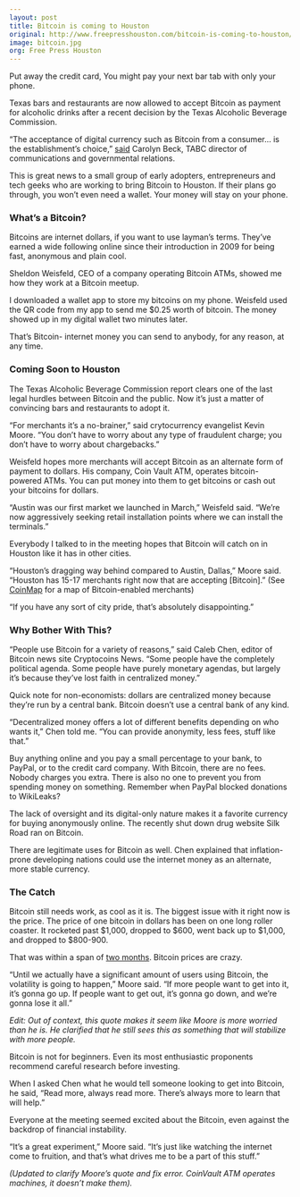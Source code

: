 ```yaml
---
layout: post
title: Bitcoin is coming to Houston
original: http://www.freepresshouston.com/bitcoin-is-coming-to-houston/
image: bitcoin.jpg
org: Free Press Houston
---
```


Put away the credit card, You might pay your next bar tab with only your phone.

<!--break-->

Texas bars and restaurants are now allowed to accept Bitcoin as payment for alcoholic drinks after a recent decision by the Texas Alcoholic Beverage Commission.

“The acceptance of digital currency such as Bitcoin from a consumer… is the establishment’s choice,” [said](http://texascoinitiative.com/?p=323) Carolyn Beck, TABC director of communications and governmental relations.

This is great news to a small group of early adopters, entrepreneurs and tech geeks who are working to bring Bitcoin to Houston. If their plans go through, you won’t even need a wallet. Your money will stay on your phone.

### What’s a Bitcoin?

Bitcoins are internet dollars, if you want to use layman’s terms. They’ve earned a wide following online since their introduction in 2009 for being fast, anonymous and plain cool.

Sheldon Weisfeld, CEO of a company operating Bitcoin ATMs, showed me how they work at a Bitcoin meetup.

I downloaded a wallet app to store my bitcoins on my phone. Weisfeld used the QR code from my app to send me $0.25 worth of bitcoin. The money showed up in my digital wallet two minutes later.

That’s Bitcoin- internet money you can send to anybody, for any reason, at any time.

### Coming Soon to Houston

The Texas Alcoholic Beverage Commission report clears one of the last legal hurdles between Bitcoin and the public. Now it’s just a matter of convincing bars and restaurants to adopt it.

“For merchants it’s a no-brainer,” said crytocurrency evangelist Kevin Moore. “You don’t have to worry about any type of fraudulent charge; you don’t have to worry about chargebacks.”

Weisfeld hopes more merchants will accept Bitcoin as an alternate form of payment to dollars. His company, Coin Vault ATM, operates bitcoin-powered ATMs. You can put money into them to get bitcoins or cash out your bitcoins for dollars.

“Austin was our first market we launched in March,” Weisfeld said. “We’re now aggressively seeking retail installation points where we can install the terminals.”

Everybody I talked to in the meeting hopes that Bitcoin will catch on in Houston like it has in other cities.

“Houston’s dragging way behind compared to Austin, Dallas,” Moore said. “Houston has 15-17 merchants right now that are accepting [Bitcoin].” (See [CoinMap](http://coinmap.org/) for a map of Bitcoin-enabled merchants)

“If you have any sort of city pride, that’s absolutely disappointing.”

### Why Bother With This?

“People use Bitcoin for a variety of reasons,” said Caleb Chen, editor of Bitcoin news site Cryptocoins News. “Some people have the completely political agenda. Some people have purely monetary agendas, but largely it’s because they’ve lost faith in centralized money.”

Quick note for non-economists: dollars are centralized money because they’re run by a central bank. Bitcoin doesn’t use a central bank of any kind.

“Decentralized money offers a lot of different benefits depending on who wants it,” Chen told me. “You can provide anonymity, less fees, stuff like that.”

Buy anything online and you pay a small percentage to your bank, to PayPal, or to the credit card company. With Bitcoin, there are no fees. Nobody charges you extra. There is also no one to prevent you from spending money on something. Remember when PayPal blocked donations to WikiLeaks?

The lack of oversight and its digital-only nature makes it a favorite currency for buying anonymously online. The recently shut down drug website Silk Road ran on Bitcoin.

There are legitimate uses for Bitcoin as well. Chen explained that inflation-prone developing nations could use the internet money as an alternate, more stable currency.

### The Catch

Bitcoin still needs work, as cool as it is. The biggest issue with it right now is the price. The price of one bitcoin in dollars has been on one long roller coaster. It rocketed past $1,000, dropped to $600, went back up to $1,000, and dropped to $800-900.

That was within a span of [two months](http://en.wikipedia.org/wiki/History_of_Bitcoin%23Prices_and_value_history). Bitcoin prices are crazy.

“Until we actually have a significant amount of users using Bitcoin, the volatility is going to happen,” Moore said. “If more people want to get into it, it’s gonna go up. If people want to get out, it’s gonna go down, and we’re gonna lose it all.”

*Edit: Out of context, this quote makes it seem like Moore is more worried than he is. He clarified that he still sees this as something that will stabilize with more people.*

Bitcoin is not for beginners. Even its most enthusiastic proponents recommend careful research before investing.

When I asked Chen what he would tell someone looking to get into Bitcoin, he said, “Read more, always read more. There’s always more to learn that will help.”

Everyone at the meeting seemed excited about the Bitcoin, even against the backdrop of financial instability.

“It’s a great experiment,” Moore said. “It’s just like watching the internet come to fruition, and that’s what drives me to be a part of this stuff.”

*(Updated to clarify Moore’s quote and fix error. CoinVault ATM operates machines, it doesn’t make them).*